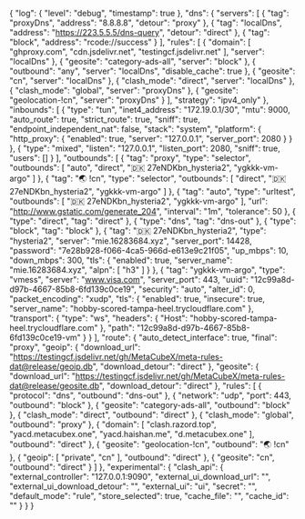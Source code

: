{
  "log": {
    "level": "debug",
    "timestamp": true
  },
  "dns": {
    "servers": [
      {
        "tag": "proxyDns",
        "address": "8.8.8.8",
        "detour": "proxy"
      },
      {
        "tag": "localDns",
        "address": "https://223.5.5.5/dns-query",
        "detour": "direct"
      },
      {
        "tag": "block",
        "address": "rcode://success"
      }
    ],
    "rules": [
      {
        "domain": [
          "ghproxy.com",
          "cdn.jsdelivr.net",
          "testingcf.jsdelivr.net"
        ],
        "server": "localDns"
      },
      {
        "geosite": "category-ads-all",
        "server": "block"
      },
      {
        "outbound": "any",
        "server": "localDns",
        "disable_cache": true
      },
      {
        "geosite": "cn",
        "server": "localDns"
      },
      {
        "clash_mode": "direct",
        "server": "localDns"
      },
      {
        "clash_mode": "global",
        "server": "proxyDns"
      },
      {
        "geosite": "geolocation-!cn",
        "server": "proxyDns"
      }
    ],
    "strategy": "ipv4_only"
  },
  "inbounds": [
    {
      "type": "tun",
      "inet4_address": "172.19.0.1/30",
      "mtu": 9000,
      "auto_route": true,
      "strict_route": true,
      "sniff": true,
      "endpoint_independent_nat": false,
      "stack": "system",
      "platform": {
        "http_proxy": {
          "enabled": true,
          "server": "127.0.0.1",
          "server_port": 2080
        }
      }
    },
    {
      "type": "mixed",
      "listen": "127.0.0.1",
      "listen_port": 2080,
      "sniff": true,
      "users": []
    }
  ],
  "outbounds": [
    {
      "tag": "proxy",
      "type": "selector",
      "outbounds": [
        "auto",
        "direct",
        "🇩🇰 27eNDKbn_hysteria2",
        "ygkkk-vm-argo"
      ]
    },
    {
      "tag": "🌏 !cn",
      "type": "selector",
      "outbounds": [
        "direct",
        "🇩🇰 27eNDKbn_hysteria2",
        "ygkkk-vm-argo"
      ]
    },
    {
      "tag": "auto",
      "type": "urltest",
      "outbounds": [
        "🇩🇰 27eNDKbn_hysteria2",
        "ygkkk-vm-argo"
      ],
      "url": "http://www.gstatic.com/generate_204",
      "interval": "1m",
      "tolerance": 50
    },
    {
      "type": "direct",
      "tag": "direct"
    },
    {
      "type": "dns",
      "tag": "dns-out"
    },
    {
      "type": "block",
      "tag": "block"
    },
    {
      "tag": "🇩🇰 27eNDKbn_hysteria2",
      "type": "hysteria2",
      "server": "mie.16283684.xyz",
      "server_port": 14428,
      "password": "7e28b928-f066-4ca5-966d-e613e9c21f05",
      "up_mbps": 10,
      "down_mbps": 300,
      "tls": {
        "enabled": true,
        "server_name": "mie.16283684.xyz",
        "alpn": [
          "h3"
        ]
      }
    },
    {
      "tag": "ygkkk-vm-argo",
      "type": "vmess",
      "server": "www.visa.com",
      "server_port": 443,
      "uuid": "12c99a8d-d97b-4667-85b8-6fd139c0ce19",
      "security": "auto",
      "alter_id": 0,
      "packet_encoding": "xudp",
      "tls": {
        "enabled": true,
        "insecure": true,
        "server_name": "hobby-scored-tampa-heel.trycloudflare.com"
      },
      "transport": {
        "type": "ws",
        "headers": {
          "Host": "hobby-scored-tampa-heel.trycloudflare.com"
        },
        "path": "12c99a8d-d97b-4667-85b8-6fd139c0ce19-vm"
      }
    }
  ],
  "route": {
    "auto_detect_interface": true,
    "final": "proxy",
    "geoip": {
      "download_url": "https://testingcf.jsdelivr.net/gh/MetaCubeX/meta-rules-dat@release/geoip.db",
      "download_detour": "direct"
    },
    "geosite": {
      "download_url": "https://testingcf.jsdelivr.net/gh/MetaCubeX/meta-rules-dat@release/geosite.db",
      "download_detour": "direct"
    },
    "rules": [
      {
        "protocol": "dns",
        "outbound": "dns-out"
      },
      {
        "network": "udp",
        "port": 443,
        "outbound": "block"
      },
      {
        "geosite": "category-ads-all",
        "outbound": "block"
      },
      {
        "clash_mode": "direct",
        "outbound": "direct"
      },
      {
        "clash_mode": "global",
        "outbound": "proxy"
      },
      {
        "domain": [
          "clash.razord.top",
          "yacd.metacubex.one",
          "yacd.haishan.me",
          "d.metacubex.one"
        ],
        "outbound": "direct"
      },
      {
        "geosite": "geolocation-!cn",
        "outbound": "🌏 !cn"
      },
      {
        "geoip": [
          "private",
          "cn"
        ],
        "outbound": "direct"
      },
      {
        "geosite": "cn",
        "outbound": "direct"
      }
    ]
  },
  "experimental": {
    "clash_api": {
      "external_controller": "127.0.0.1:9090",
      "external_ui_download_url": "",
      "external_ui_download_detour": "",
      "external_ui": "ui",
      "secret": "",
      "default_mode": "rule",
      "store_selected": true,
      "cache_file": "",
      "cache_id": ""
    }
  }
}
